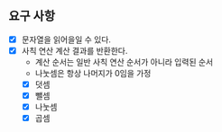 ## 요구 사항
- [X] 문자열을 읽어을일 수 있다.
- [x] 사칙 연산 계산 결과를 반환한다.
  - 계산 순서는 일반 사칙 연산 순서가 아니라 입력된 순서
  - 나눗셈은 항상 나머지가 0임을 가정
  - [x] 덧셈
  - [x] 뺄셈
  - [x] 나눗셈
  - [x] 곱셈